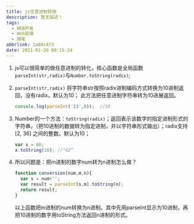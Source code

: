 ```yaml
---
title: js任意进制转换
description: 暂无描述！
tags:
  - WEB开发
  - Web前端
  - 随笔
abbrlink: 1a04c473
date: 2021-01-20 00:15:24
---
```




1. js可以很简单的做任意进制的转化，核心函数是全局函数`parseInt(str,radix)`与`Number.toString(radix)`;

   

2. `parseInt(str,radix)` 将字符串str按照radix进制编码方式转换为10进制返回，没有radix，默认为10； 此方法把任意进制字符串转为10进展返回。

   ```javascript
   console.log(parseInt('23',8));  //19
   ```

   

3. Number的一个方法：`toString(radix)`；返回表示该数字的指定进制形式的字符串。（把10进制的数据转为指定进制，并以字符串形式输出）；radix支持 [2, 36] 之间的整数。默认为10；

   ```javascript
   var x = 66;
   x.toString(16); //“42”
   ```



4. 所以问题是：把m进制的数字num转为n进制怎么做？

   ```javascript
   function conversion(num,m,n){
     var s = num+'';
     var result = parseInt(s,m).toString(n);
     return result;
   }
   ```

   以上函数把m进制的num转换为n进制。其中先用parseInt显示为10进制，再把10进制的数字用toString方法返回n进制的形式。